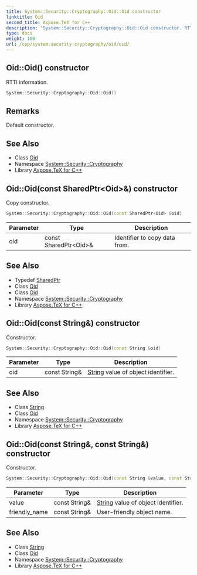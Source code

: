 ```yaml
---
title: System::Security::Cryptography::Oid::Oid constructor
linktitle: Oid
second_title: Aspose.TeX for C++
description: 'System::Security::Cryptography::Oid::Oid constructor. RTTI information in C++.'
type: docs
weight: 100
url: /cpp/system.security.cryptography/oid/oid/
---
```

## Oid::Oid() constructor


RTTI information.

```cpp
System::Security::Cryptography::Oid::Oid()
```

## Remarks


Default constructor. 
## See Also

* Class [Oid](../)
* Namespace [System::Security::Cryptography](../../)
* Library [Aspose.TeX for C++](../../../)
## Oid::Oid(const SharedPtr\<Oid\>\&) constructor


Copy constructor.

```cpp
System::Security::Cryptography::Oid::Oid(const SharedPtr<Oid> &oid)
```


| Parameter | Type | Description |
| --- | --- | --- |
| oid | const SharedPtr\<Oid\>\& | Identifier to copy data from. |

## See Also

* Typedef [SharedPtr](../../../system/sharedptr/)
* Class [Oid](../)
* Class [Oid](../)
* Namespace [System::Security::Cryptography](../../)
* Library [Aspose.TeX for C++](../../../)
## Oid::Oid(const String\&) constructor


Constructor.

```cpp
System::Security::Cryptography::Oid::Oid(const String &oid)
```


| Parameter | Type | Description |
| --- | --- | --- |
| oid | const String\& | [String](../../../system/string/) value of object identifier. |

## See Also

* Class [String](../../../system/string/)
* Class [Oid](../)
* Namespace [System::Security::Cryptography](../../)
* Library [Aspose.TeX for C++](../../../)
## Oid::Oid(const String\&, const String\&) constructor


Constructor.

```cpp
System::Security::Cryptography::Oid::Oid(const String &value, const String &friendly_name)
```


| Parameter | Type | Description |
| --- | --- | --- |
| value | const String\& | [String](../../../system/string/) value of object identifier. |
| friendly_name | const String\& | User-friendly object name. |

## See Also

* Class [String](../../../system/string/)
* Class [Oid](../)
* Namespace [System::Security::Cryptography](../../)
* Library [Aspose.TeX for C++](../../../)
